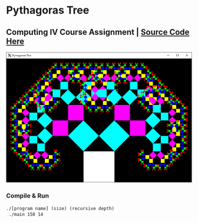 # Pythagoras Tree
## Computing IV Course Assignment | [Source Code Here](https://github.com/alexbochman/Pythgoras-Tree/find/main)

![Pythagoras Tree](./tree.PNG)

### Compile & Run

```
./[program name] (size) (recursive depth)
 ./main 150 14
```
